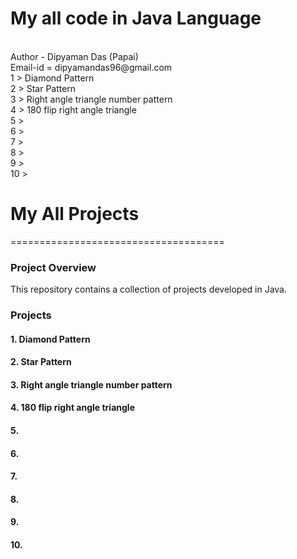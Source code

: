 
# My all code in Java Language
<br>
Author - Dipyaman Das (Papai)
<br>
Email-id  = dipyamandas96@gmail.com
<br>
1 >  Diamond Pattern 
<br>
2 >  Star Pattern
<br>
3 >  Right angle triangle number pattern
<br>
4 >  180 flip right angle triangle
<br>
5 >  
<br>
6 >  
<br>
7 >  
<br>
8 >  
<br>
9 >  
<br>
10 > 
<br>

# My All Projects
=====================================

### Project Overview

This repository contains a collection of projects developed in Java.

### Projects

#### 1. Diamond Pattern 

#### 2. Star Pattern

#### 3. Right angle triangle number pattern

#### 4. 180 flip right angle triangle

#### 5. 

#### 6. 

#### 7. 

#### 8. 

#### 9. 

#### 10. 
